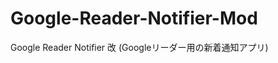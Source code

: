 Google-Reader-Notifier-Mod
==========================

Google Reader Notifier 改 (Googleリーダー用の新着通知アプリ)
